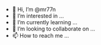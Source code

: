 - 👋 Hi, I’m @mr77n
- 👀 I’m interested in ...
- 🌱 I’m currently learning ...
- 💞️ I’m looking to collaborate on ...
- 📫 How to reach me ...

<!---
mr77n/mr77n is a ✨ special ✨ repository because its `README.md` (this file) appears on your GitHub profile.
You can click the Preview link to take a look at your changes.
--->
